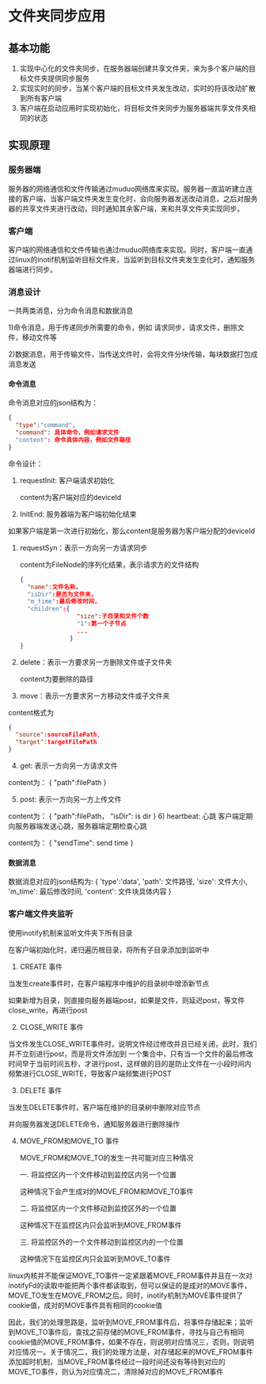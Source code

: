 # 文件夹同步应用

## 基本功能

1) 实现中心化的文件夹同步，在服务器端创建共享文件夹，来为多个客户端的目标文件夹提供同步服务
2) 实现实时的同步，当某个客户端的目标文件夹发生改动，实时的将该改动扩散到所有客户端
3) 客户端在启动应用时实现初始化，将目标文件夹同步为服务器端共享文件夹相同的状态

## 实现原理

### 服务器端
服务器的网络通信和文件传输通过muduo网络库来实现。服务器一直监听建立连接的客户端，当客户端文件夹发生变化时，会向服务器发送改动消息，之后对服务器的共享文件夹进行改动，同时通知其余客户端，来和共享文件夹实现同步。

### 客户端
客户端的网络通信和文件传输也通过muduo网络库来实现。同时，客户端一直通过linux的inotif机制监听目标文件夹，当监听到目标文件夹发生变化时，通知服务器端进行同步。

### 消息设计

一共两类消息，分为命令消息和数据消息

1)命令消息，用于传递同步所需要的命令，例如 请求同步，请求文件，删除文件，移动文件等

2)数据消息，用于传输文件，当传送文件时，会将文件分块传输，每块数据打包成消息发送

#### 命令消息

命令消息对应的json结构为：

```json
{
  "type":"command",
  "command": 具体命令，例如请求文件
  "content": 命令具体内容，例如文件路径
}
```


命令设计：
1) requestInit: 客户端请求初始化

    content为客户端对应的deviceId

2) InitEnd: 服务器端为客户端初始化结束

  如果客户端是第一次进行初始化，那么content是服务器为客户端分配的deviceId

1) requestSyn：表示一方向另一方请求同步
    
    content为FileNode的序列化结果，表示请求方的文件结构

    ```json
    {
      "name":文件名称，
      "isDir":是否为文件夹，
      "m_time":最后修改时间，
      "children":{
                    "size":子目录和文件个数
                    "1":第一个子节点
                    ...
                  }
    }
    ```
2) delete：表示一方要求另一方删除文件或子文件夹
    
    content为要删除的路径
    
3) move：表示一方要求另一方移动文件或子文件夹

  content格式为
  ```json
  {
    "source":sourceFilePath,
    "target":targetFilePath
  }
  ```

4) get: 表示一方向另一方请求文件
  
  content为：
  {
    "path":filePath
  }

5) post: 表示一方向另一方上传文件

  content为：
  {
    "path":filePath，
    "isDir": is dir
  }
6) heartbeat: 心跳 客户端定期向服务器端发送心跳，服务器端定期检查心跳

  content为：
  {
    "sendTime": send time
  }




#### 数据消息

数据消息对应的json结构为:
{
  'type':'data',
  'path': 文件路径,
  'size': 文件大小,
  'm_time': 最后修改时间,
  'content': 文件块具体内容
}

### 客户端文件夹监听

使用inotify机制来监听文件夹下所有目录

在客户端初始化时，递归遍历根目录，将所有子目录添加到监听中

1) CREATE 事件

  当发生create事件时，在客户端程序中维护的目录树中增添新节点

  如果新增为目录，则直接向服务器端post，如果是文件，则延迟post，等文件close_write，再进行post

2) CLOSE_WRITE 事件

  当文件发生CLOSE_WRITE事件时，说明文件经过修改并且已经关闭，此时，我们并不立刻进行post，而是将文件添加到
  一个集合中，只有当一个文件的最后修改时间早于当前时间五秒，才进行post，这样做的目的是防止文件在一小段时间内
  频繁进行CLOSE_WRITE，导致客户端频繁进行POST

3) DELETE 事件

  当发生DELETE事件时，客户端在维护的目录树中删除对应节点

  并向服务器发送DELETE命令，通知服务器进行删除操作

4) MOVE_FROM和MOVE_TO 事件

   MOVE_FROM和MOVE_TO的发生一共可能对应三种情况

    一. 将监控区内一个文件移动到监控区内另一个位置
  
    这种情况下会产生成对的MOVE_FROM和MOVE_TO事件

    二. 将监控区内一个文件移动到监控区外的一个位置

    这种情况下在监控区内只会监听到MOVE_FROM事件

    三. 将监控区外的一个文件移动到监控区内的一个位置

    这种情况下在监控区内只会监听到MOVE_TO事件

  linux内核并不能保证MOVE_TO事件一定紧跟着MOVE_FROM事件并且在一次对inotifyFd的读取中能把两个事件都读取到，但可以保证的是成对的MOVE事件，MOVE_TO发生在MOVE_FROM之后，同时，inotify机制为MOVE事件提供了cookie值，成对的MOVE事件具有相同的cookie值

  因此，我们的处理思路是，监听到MOVE_FROM事件后，将事件存储起来；监听到MOVE_TO事件后，查找之前存储的MOVE_FROM事件，寻找与自己有相同cookie值的MOVE_FROM事件，如果不存在，则说明对应情况三，否则，则说明对应情况一。关于情况二，我们的处理方法是，对存储起来的MOVE_FROM事件添加超时机制，当MOVE_FROM事件经过一段时间还没有等待到对应的MOVE_TO事件，则认为对应情况二，清除掉对应的MOVE_FROM事件

